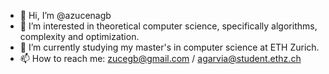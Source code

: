 - 👋 Hi, I’m @azucenagb
- 👀 I’m interested in theoretical computer science, specifically algorithms, complexity and optimization.
- 🌱 I’m currently studying my master's in computer science at ETH Zurich.
- 📫 How to reach me: zucegb@gmail.com / agarvia@student.ethz.ch


